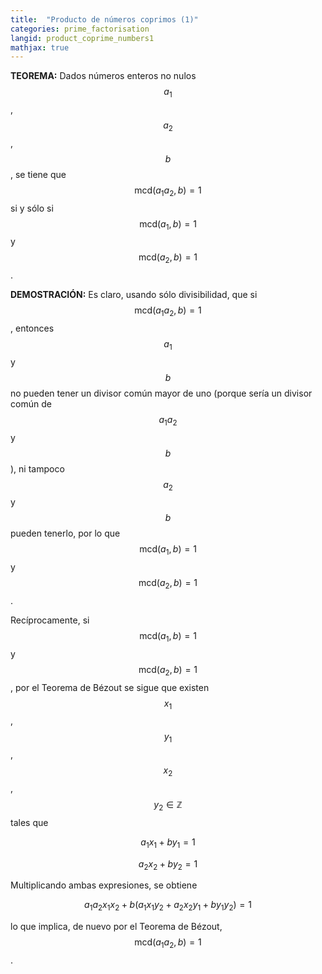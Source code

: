 ```yaml
---
title:  "Producto de números coprimos (1)"
categories: prime_factorisation
langid: product_coprime_numbers1
mathjax: true
---
```


<b>TEOREMA:</b> Dados números enteros no nulos $$a_1$$, $$a_2$$, $$b$$, se tiene que $$\text{mcd}(a_1a_2,b)=1$$ si y sólo si $$\text{mcd}(a_1,b)=1$$ y $$\text{mcd}(a_2,b)=1$$.

<b>DEMOSTRACIÓN:</b> Es claro, usando sólo divisibilidad, que si $$\text{mcd}(a_1a_2,b)=1$$, entonces $$a_1$$ y $$b$$ no pueden tener un divisor común mayor de uno (porque sería un divisor común de $$a_1a_2$$ y $$b$$), ni tampoco $$a_2$$ y $$b$$ pueden tenerlo, por lo que $$\text{mcd}(a_1,b)=1$$ y $$\text{mcd}(a_2,b)=1$$.

Recíprocamente, si $$\text{mcd}(a_1,b)=1$$ y $$\text{mcd}(a_2,b)=1$$, por el Teorema de Bézout se sigue que existen $$x_1$$, $$y_1$$, $$x_2$$, $$y_2\in\mathbb{Z}$$ tales que 

$$a_1x_1+by_1=1$$

$$a_2x_2+by_2=1$$ 

Multiplicando ambas expresiones, se obtiene 

$$a_1a_2x_1x_2+b(a_1x_1y_2+a_2x_2y_1+by_1y_2)=1$$

lo que implica, de nuevo por el Teorema de Bézout, $$\text{mcd}(a_1a_2,b)=1$$.